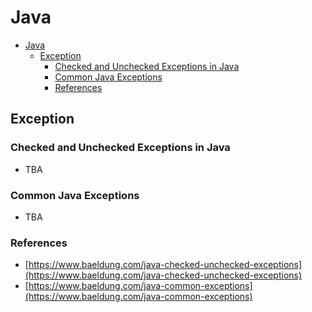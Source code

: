 # Java

- [Java](#java)
  - [Exception](#exception)
    - [Checked and Unchecked Exceptions in Java](#checked-and-unchecked-exceptions-in-java)
    - [Common Java Exceptions](#common-java-exceptions)
    - [References](#references)

## Exception

### Checked and Unchecked Exceptions in Java

- TBA

### Common Java Exceptions

- TBA

### References

- [https://www.baeldung.com/java-checked-unchecked-exceptions](https://www.baeldung.com/java-checked-unchecked-exceptions)
- [https://www.baeldung.com/java-common-exceptions](https://www.baeldung.com/java-common-exceptions)
